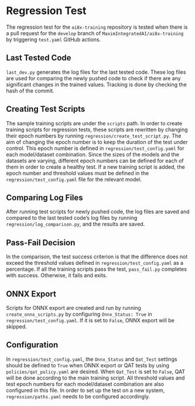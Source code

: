 # Regression Test

The regression test for the `ai8x-training` repository is tested when there is a pull request for the `develop` branch of `MaximIntegratedAI/ai8x-training` by triggering `test.yaml` GitHub actions.

## Last Tested Code

`last_dev.py` generates the log files for the last tested code. These log files are used for comparing the newly pushed code to check if there are any significant changes in the trained values. Tracking is done by checking the hash of the commit.

## Creating Test Scripts

The sample training scripts are under the `scripts` path. In order to create training scripts for regression tests, these scripts are rewritten by changing their epoch numbers by running `regression/create_test_script.py`. The aim of changing the epoch number is to keep the duration of the test under control. This epoch number is defined in `regression/test_config.yaml` for each model/dataset combination. Since the sizes of the models and the datasets are varying, different epoch numbers can be defined for each of them in order to create a healthy test. If a new training script is added, the epoch number and threshold values must be defined in the `regression/test_config.yaml` file for the relevant model.

## Comparing Log Files

After running test scripts for newly pushed code, the log files are saved and compared to the last tested code’s log files by running `regression/log_comparison.py`, and the results are saved.

## Pass-Fail Decision

In the comparison, the test success criterion is that the difference does not exceed the threshold values defined in `regression/test_config.yaml` as a percentage. If all the training scripts pass the test, `pass_fail.py` completes with success. Otherwise, it fails and exits.

## ONNX Export

Scripts for ONNX export are created and run by running `create_onnx_scripts.py` by configuring `Onnx_Status: True` in `regression/test_config.yaml`. If it is set to `False`, ONNX export will be skipped.

## Configuration

In `regression/test_config.yaml`, the `Onnx_Status` and `Qat_Test` settings should be defined to `True` when ONNX export or QAT tests by using `policies/qat_policy.yaml` are desired. When `Qat_Test` is set to `False`, QAT will be done according to the main training script. All threshold values and test epoch numbers for each model/dataset combination are also configured in this file. In order to set up the test on a new system, `regression/paths.yaml` needs to be configured accordingly.

